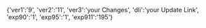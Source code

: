 {'ver1':'9', 'ver2':'11', 'ver3':'your Changes', 'dli':'your Update Link', 'exp90':'1', 'exp95':'1', 'exp911':'195'}
